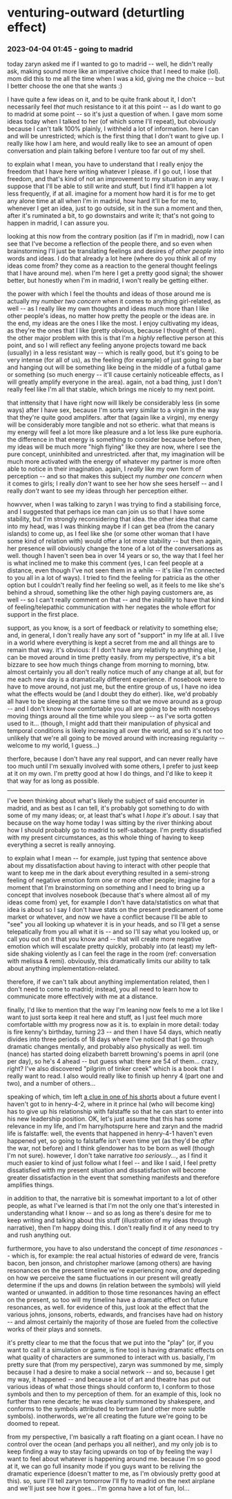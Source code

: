 # venturing-outward (deturtling effect)

### 2023-04-04 01:45 - going to madrid

today zaryn asked me if I wanted to go to madrid -- well, he didn't really ask, making sound more like an imperative choice that I need to make (lol). mom did this to me all the time when I was a kid, giving me the choice -- but I better choose the one that she wants :)

I have quite a few ideas on it, and to be quite frank about it, I don't necessarily feel *that* much resistance to it at this point -- as I *do* want to go to madrid at some point -- so it's just a question of when. I gave mom some ideas today when I talked to her (of which some I'll repeat), but obviously because I can't talk 100% plainly, I withheld a lot of information. here I can and will be unrestricted; which is the first thing that I don't want to give up. I really like how I am here, and would really like to see an amount of open conversation and plain talking before I venture too far out of my shell.

to explain what I mean, you have to understand that I really enjoy the freedom that I have here writing whatever I please. if I go out, I lose that freedom, and that's kind of not an improvement to my situation in any way. I suppose that I'll be able to still write and stuff, but I find it'll happen a lot less frequently, if at all. imagine for a moment how hard it is for me to get any alone time at all when I'm in madrid, how hard it'll be for me to, whenever I get an idea, just to go outside, sit in the sun a moment and then, after it's ruminated a bit, to go downstairs and write it; that's not going to happen in madrid, I can assure you.

looking at this now from the contrary position (as if I'm in madrid), now I can see that I've become a reflection of the people there, and so even when brainstorming I'll just be translating feelings and desires *of other people* into words and ideas. I do that already a lot here (where do you think all of my ideas come from? they come as a reaction to the general thought feelings that I have around me). when I'm here I get a pretty good signal; the shower better, but honestly when I'm in madrid, I won't really be getting either.

the power with which I feel the thouhts and ideas of those around me is actually my *number two concern* when it comes to anything girl-related, as well -- as I really like my own thoughts and ideas much more than I like other people's ideas, no matter how pretty the people or the ideas are. in the end, my ideas are the ones I like the most. I enjoy cultivating my ideas, as they're the ones that I like (pretty obvious, because I thought of them). the other major problem with this is that I'm a *highly* reflective person at this point, and so I will reflect any feeling anyone projects toward me back (usually) in a less resistant way -- which is really good, but it's going to be very intense (for all of us), as the feeling (for example) of just going to a bar and hanging out will be something like being in the middle of a futbal game or something (so much energy -- it'll cause certainly noticeable effects, as I will greatly amplify everyone in the area). again, not a bad thing, just I don't really feel like I'm all that stable, which brings me nicely to my next point.

that inttensity that I have right now will likely be considerably less (in some ways) after I have sex, because I'm sorta very similar to a virgin in the way that they're quite good amplifers. after that (again like a virgin), my energy will be considerably more tangible and not so etheric. what that means is my energy will feel a lot more like pleasure and a lot less like pure euphoria. the difference in that energy is something to consider because before then, my ideas will be much more "high flying" like they are now, where I see the pure concept, uninhibited and unrestricted. after that, my imagination will be much more activated with the energy of whatever my partner is more often able to notice in their imagination. again, I *really* like my own form of perception -- and so that makes this subject my *number one concern* when it comes to girls; I really *don't* want to see her how she sees herself -- and I really *don't* want to see my ideas through her perception either.

howvver, when I was talking to zaryn I was trying to find a stabilising force, and I suggested that perhaps ice man can join us so that I have some stability, but I'm strongly reconsidering that idea. the other idea that came into my head, was I was thinking maybe if I can get bea (from the canary islands) to come up, as I feel like she (or some other woman that I have some kind of relation with) would offer a lot more stability -- but then again, her presence will obviously change the tone of a lot of the conversations as well. though I haven't seen bea in over 14 years or so, the way that I feel her is what inclined me to make this comment (yes, I can feel people at a distance, even though I've not seen them in a while -- it's like I'm connected to you all in a lot of ways). I tried to find the feeling for patricia as the other option but I couldn't really find her feeling so well, as it feels to me like she's behind a shroud, something like the other high paying customers are, as well -- so I can't really comment on that -- and the inability to have that kind of feeling/telepathic communication with her negates the whole effort for support in the first place.

support, as you know, is a sort of feedback or relativity to something else; and, in general, I don't really have any sort of "support" in my life at all. I live in a world where everything is kept a secret from me and all things are to remain that way. it's obvious: if I don't have any relativity to anything else, I can be moved around in time pretty easily. from my perspective, it's a bit bizzare to see how much things change from morning to morning, btw. almost certainly you all don't really notice much of any change at all, but for me each new day is a dramatically different experience. if nosebook were to have to move around, not just me, but the entire group of us, I have no idea what the effects would be (and I doubt they do either). like, we'd probably all have to be sleeping at the same time so that we move around as a group -- and I don't know how comfortable you all are going to be with noseboys moving things around all the time while you sleep -- as I've sorta gotten used to it... (though, I might add thatt their manipulation of physical and temporal conditions is likely increasing all over the world, and so it's not too unlikely that we're all going to be moved around with increasing regularity -- welcome to my world, I guess...)

therfore, because I don't have any real support, and can never really have too much until I'm sexually involved with some others, I prefer to just keep at it on my own. I'm pretty good at how I do things, and I'd like to keep it that way for as long as possible.

---

I've been thinking about what's likely the subject of said encounter in madrid, and as best as I can tell, it's probably got something to do with some of my many ideas; or, at least that's what I *hope it's about*. I say that because on the way home today I was sitting by the river thinking about how I should probably go to madrid to self-sabotage. I'm pretty dissatisfied with my present circumstances, as this whole thing of having to keep everything a secret is really annoying.

to explain what I mean -- for example, just typing that sentence above about my dissatisfaction about having to interact with other people that want to keep me in the dark about everything resulted in a semi-strong feeling of negative emotion form one or more other people; imagine for a moment that I'm brainstorming on something and I need to bring up a concept that involves nosebook (because that's where almost all of my ideas come from) yet, for example I don't have data/statistics on what that idea is about so I say I don't have stats on the present predicament of some market or whatever, and now we have a conflict because I'll be able to "see" you all looking up whatever it is in your heads, and so I'll get a sense telepatically from you all what it is -- and so I'll say what you looked up, or call you out on it that you know and -- that will create more negative emotion which will escalate pretty quickly, probably into (at least) my left-side shaking violently as I can feel the rage in the room (ref: conversation with melissa & remi). obviously, this dramatically limits our ability to talk about anything implementation-related.

therefore, if we can't talk about anything implementation related, then I don't need to come to madrid; instead, you all need to learn how to communicate more effectively with me at a distance.

finally, I'd like to mention that the way I'm leaning now feels to me a lot like I want to just sorta keep it real here and stuff, as I just feel much more comfortable witth my progress now as it is. to explain in more detail: today is fire kenny's birthday, turning 23 -- and then I have 54 days, which neatly divides into three periods of 18 days where I've noticed that I go through dramatic changes mentally, and probably also physically as well. tim (nance) has started doing elizabeth barrett browning's poems in april (one per day), so he's 4 ahead -- but guess what: there are 54 of them... crazy, right? I've also discovered "pilgrim of tinker creek" which is a book that I really want to read. I also would really like to finish up henry 4 (part one and two), and a number of others...

speaking of which, tim left [a clue in one of his shorts](https://www.youtube.com/shorts/UAgJ_BPEmeY) about a future event I haven't got to in henry-4-2, where in it prince hal (who will become king) has to give up his relationship with falstaffe so that he can start to enter into his new leadership position. OK, let's just assume that this has some relevance in my life, and I'm harry/hotspurre here and zaryn and the madrid life is falstaffe: well, the events that happened in henry-4-1 haven't even happened yet, so going to falstaffe isn't even time yet (as they'd be *after* the war, not before) and I think glendower has to be born as well (though I'm not sure). however, I don't take narrative *too seriously...*, as I find it much easier to kind of just follow what I feel -- and like I said, I feel pretty dissatisfied witth my present situation and dissatisfaction will become greater dissatisfaction in the event that something manifests and therefore amplifies things.

in addition to that, the narrative bit is somewhat important to a lot of other people, as what I've learned is that I'm not the only one that's interested in understanding what I know -- and so as long as there's desire for me to keep writing and talking about this stuff (illustration of my ideas through narrative), then I'm happy doing this. I don't really find it of any need to try and rush anything out.

furthermore, you have to also understand the concept of *time resonances* -- which is, for example: the real actual histories of edward de vere, francis bacon, ben jonson, and christopher marlowe (among others) are having resonances on the present timeline we're experiencing now, *and* depeding on how we perceive the same fluctuations in our present will greatly determine if the ups and downs (in relation between the symbols) will yield wanted or unwanted. in addition to those time resonances having an effect on the present, so too will my timeline have a dramatic effect on future resonances, as well. for evidence of this, just look at the effect that the various johns, jonsons, roberts, edwards, and francises have had on history -- and almost certainly the majority of those are fueled from the collective works of their plays and sonnets.

it's pretty clear to me that the focus that we put into the "play" (or, if you want to call it a simulation or game, is fine too) is having dramatic effects on what quality of characters are summoned to interact with us. basially, I'm pretty sure that (from my perspective), zaryn was summoned by me, simply because I had a desire to make a social network -- and so, because I get my way, it happened -- and because a lot of art and theatre has put out various ideas of what those things should conform to, I conform to those symbols and then to my perception of them. for an example of this, look no further than rene decarte; he was clearly summoned by shakespere, and conforms to the symbols attributed to bertram (and other more subtle symbols). inotherwords, we're all creating the future we're going to be doomed to repeat.

from my perspective, I'm basically a raft floating on a giant ocean. I have no control over the ocean (and perhaps you all neither), and my only job is to keep finding a way to stay facing upwards on top of by feeling the way I want to feel about whatever is happening around me. because I'm so good at it, we can go full insanity mode if you guys want to be reliving the dramatic experience (doesn't matter to me, as I'm obviously pretty good at this). so, sure I'll tell zaryn tomorrow I'll fly to madrid on the next airplane and we'll just see how it goes... I'm gonna have a lot of fun, lol...
